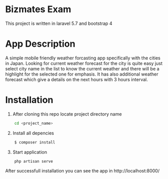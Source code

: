 # Bizmates Exam
   This project is written in laravel 5.7 and bootstrap 4

# App Description
  A simple mobile friendly weather forcasting app specifically with the cities in Japan.
  Looking for current weather forecast for the city is quite easy just select city name in the list to know the current weather and there will be a highlight for the selected one for emphasis.
  It has also additional weather forecast which give a details on the next hours with 3 hours interval.
  
# Installation
  1. After cloning this repo locate project directory name
```sh
    cd <project_name>
```
  2. Install all depencies
```sh
    $ composer install
```  
  3. Start application
```sh
    php artisan serve
```

After successfull installation you can see the app in http://localhost:8000/